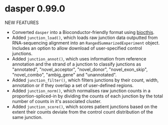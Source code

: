 # dasper 0.99.0


NEW FEATURES

* Converted `dasper` into a Bioconductor-friendly format using [biocthis](https://lcolladotor.github.io/biocthis/).
* Added `junction_load()`, which loads raw junction data outputted from RNA-sequencing alignment into an `RangedSummarizedExperiment` object. Includes an option to allow download of user-specified control junctions.
* Added `junction_annot()`, which uses information from reference annotation and the strand of a junction to classify junctions as "annotated", "novel_acceptor", "novel_donor", "novel_exon_skip", "novel_combo", "ambig_gene" and "unannotated".
* Added `junction_filter()`, which filters junctions by their count, width, annotation or if they overlap a set of user-defined regions.
* Added `junction_norm()`, which normalises raw junction counts in a proportion-spliced-in by dividing the counts of each junction by the total number of counts in it's associated cluster.
* Added `junction_score()`, which scores patient junctions based on the extent their counts deviate from the control count distribution of the same junction.

